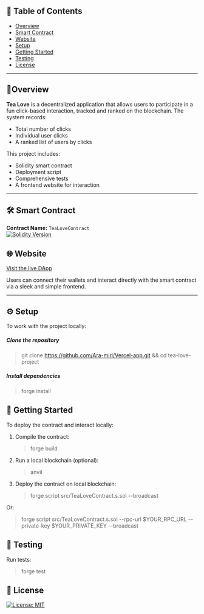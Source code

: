 ## 📜 Table of Contents

- [Overview](#-Overview)
- [Smart Contract](#smart-contract)
- [Website](#website)
- [Setup](#setup)
- [Getting Started](#getting-started)
- [Testing](#testing)
- [License](#📄License)

---

## 🧭Overview

**Tea Love** is a decentralized application that allows users to participate in a fun click-based interaction, tracked and ranked on the blockchain. The system records:

- Total number of clicks
- Individual user clicks
- A ranked list of users by clicks

This project includes:

- Solidity smart contract
- Deployment script
- Comprehensive tests
- A frontend website for interaction

---

## 🛠️ Smart Contract

**Contract Name:** `TeaLoveContract`  
[![Solidity Version](https://img.shields.io/badge/Solidity-0.8.26-blue)](https://docs.soliditylang.org/en/v0.8.26/)

## 🌐 Website

[Visit the live DApp](https://tea-love-project.vercel.app/)

Users can connect their wallets and interact directly with the smart contract via a sleek and simple frontend.

---

## ⚙️ Setup

To work with the project locally:

##### Clone the repository

> git clone https://github.com/Ara-miri/Vercel-app.git && cd tea-love-project

##### Install dependencies

> forge install

## 🚀 Getting Started

To deploy the contract and interact locally:

1. Compile the contract:
   > forge build
2. Run a local blockchain (optional):
   > anvil
3. Deploy the contract on local blockchain:
   > forge script src/TeaLoveContract.s.sol --broadcast

Or:

> forge script src/TeaLoveContract.s.sol --rpc-url $YOUR_RPC_URL --private-key $YOUR_PRIVATE_KEY --broadcast

## 🧪 Testing

Run tests:

> forge test

## 📄 License

[![License: MIT](https://img.shields.io/badge/License-MIT-yellow.svg)](https://opensource.org/licenses/MIT)
